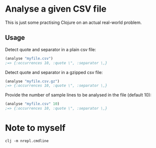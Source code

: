 # Analyse a given CSV file

This is just some practising Clojure on an actual real-world problem.

## Usage

Detect quote and separator in a plain csv file:
```clojure
(analyse "myfile.csv")
;=> {:occurrences 10, :quote \", :separator \,}
```

Detect quote and separator in a gzipped csv file:
```clojure
(analyse "myfile.csv.gz")
;=> {:occurrences 10, :quote \", :separator \,}
```

Provide the number of sample lines to be analysed in the file (default 10):
```clojure
(analyse "myfile.csv" 10)
;=> {:occurrences 10, :quote \", :separator \,}
```

# Note to myself
```shell
clj -m nrepl.cmdline
```
